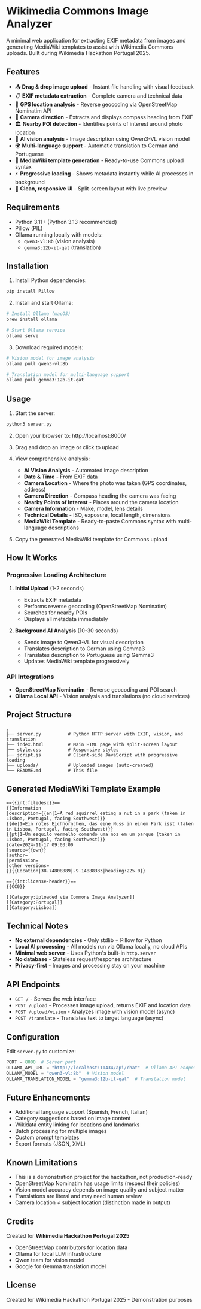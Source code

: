 # Wikimedia Commons Image Analyzer

A minimal web application for extracting EXIF metadata from images and generating MediaWiki templates to assist with Wikimedia Commons uploads. Built during Wikimedia Hackathon Portugal 2025.

## Features

- 📤 **Drag & drop image upload** - Instant file handling with visual feedback
- 📋 **EXIF metadata extraction** - Complete camera and technical data
- 📍 **GPS location analysis** - Reverse geocoding via OpenStreetMap Nominatim API
- 🧭 **Camera direction** - Extracts and displays compass heading from EXIF
- 🏛️ **Nearby POI detection** - Identifies points of interest around photo location
- 🤖 **AI vision analysis** - Image description using Qwen3-VL vision model
- 🌍 **Multi-language support** - Automatic translation to German and Portuguese
- 📝 **MediaWiki template generation** - Ready-to-use Commons upload syntax
- ⚡ **Progressive loading** - Shows metadata instantly while AI processes in background
- 🎨 **Clean, responsive UI** - Split-screen layout with live preview

## Requirements

- Python 3.11+ (Python 3.13 recommended)
- Pillow (PIL)
- Ollama running locally with models:
  - `qwen3-vl:8b` (vision analysis)
  - `gemma3:12b-it-qat` (translation)

## Installation

1. Install Python dependencies:

```bash
pip install Pillow
```

2. Install and start Ollama:

```bash
# Install Ollama (macOS)
brew install ollama

# Start Ollama service
ollama serve
```

3. Download required models:

```bash
# Vision model for image analysis
ollama pull qwen3-vl:8b

# Translation model for multi-language support
ollama pull gemma3:12b-it-qat
```

## Usage

1. Start the server:

```bash
python3 server.py
```

2. Open your browser to: http://localhost:8000/

3. Drag and drop an image or click to upload

4. View comprehensive analysis:
   - **AI Vision Analysis** - Automated image description
   - **Date & Time** - From EXIF data
   - **Camera Location** - Where the photo was taken (GPS coordinates, address)
   - **Camera Direction** - Compass heading the camera was facing
   - **Nearby Points of Interest** - Places around the camera location
   - **Camera Information** - Make, model, lens details
   - **Technical Details** - ISO, exposure, focal length, dimensions
   - **MediaWiki Template** - Ready-to-paste Commons syntax with multi-language descriptions

5. Copy the generated MediaWiki template for Commons upload

## How It Works

### Progressive Loading Architecture

1. **Initial Upload** (1-2 seconds)
   - Extracts EXIF metadata
   - Performs reverse geocoding (OpenStreetMap Nominatim)
   - Searches for nearby POIs
   - Displays all metadata immediately

2. **Background AI Analysis** (10-30 seconds)
   - Sends image to Qwen3-VL for visual description
   - Translates description to German using Gemma3
   - Translates description to Portuguese using Gemma3
   - Updates MediaWiki template progressively

### API Integrations

- **OpenStreetMap Nominatim** - Reverse geocoding and POI search
- **Ollama Local API** - Vision analysis and translations (no cloud services)

## Project Structure

```
.
├── server.py          # Python HTTP server with EXIF, vision, and translation
├── index.html         # Main HTML page with split-screen layout
├── style.css          # Responsive styles
├── script.js          # Client-side JavaScript with progressive loading
├── uploads/           # Uploaded images (auto-created)
└── README.md          # This file
```

## Generated MediaWiki Template Example

```wiki
=={{int:filedesc}}==
{{Information
|description={{en|1=A red squirrel eating a nut in a park (taken in Lisboa, Portugal, facing Southwest)}}
{{de|1=Ein rotes Eichhörnchen, das eine Nuss in einem Park isst (taken in Lisboa, Portugal, facing Southwest)}}
{{pt|1=Um esquilo vermelho comendo uma noz em um parque (taken in Lisboa, Portugal, facing Southwest)}}
|date=2024-11-17 09:03:00
|source={{own}}
|author=
|permission=
|other versions=
}}{{Location|38.74808889|-9.14888333|heading:225.0}}

=={{int:license-header}}==
{{CC0}}

[[Category:Uploaded via Commons Image Analyzer]]
[[Category:Portugal]]
[[Category:Lisboa]]
```

## Technical Notes

- **No external dependencies** - Only stdlib + Pillow for Python
- **Local AI processing** - All models run via Ollama locally, no cloud APIs
- **Minimal web server** - Uses Python's built-in `http.server`
- **No database** - Stateless request/response architecture
- **Privacy-first** - Images and processing stay on your machine

## API Endpoints

- `GET /` - Serves the web interface
- `POST /upload` - Processes image upload, returns EXIF and location data
- `POST /upload/vision` - Analyzes image with vision model (async)
- `POST /translate` - Translates text to target language (async)

## Configuration

Edit `server.py` to customize:

```python
PORT = 8000  # Server port
OLLAMA_API_URL = "http://localhost:11434/api/chat"  # Ollama API endpoint
OLLAMA_MODEL = "qwen3-vl:8b"  # Vision model
OLLAMA_TRANSLATION_MODEL = "gemma3:12b-it-qat"  # Translation model
```

## Future Enhancements

- Additional language support (Spanish, French, Italian)
- Category suggestions based on image content
- Wikidata entity linking for locations and landmarks
- Batch processing for multiple images
- Custom prompt templates
- Export formats (JSON, XML)

## Known Limitations

- This is a demonstration project for the hackathon, not production-ready
- OpenStreetMap Nominatim has usage limits (respect their policies)
- Vision model accuracy depends on image quality and subject matter
- Translations are literal and may need human review
- Camera location ≠ subject location (distinction made in output)

## Credits

Created for **Wikimedia Hackathon Portugal 2025**

- OpenStreetMap contributors for location data
- Ollama for local LLM infrastructure
- Qwen team for vision model
- Google for Gemma translation model

## License

Created for Wikimedia Hackathon Portugal 2025 - Demonstration purposes
